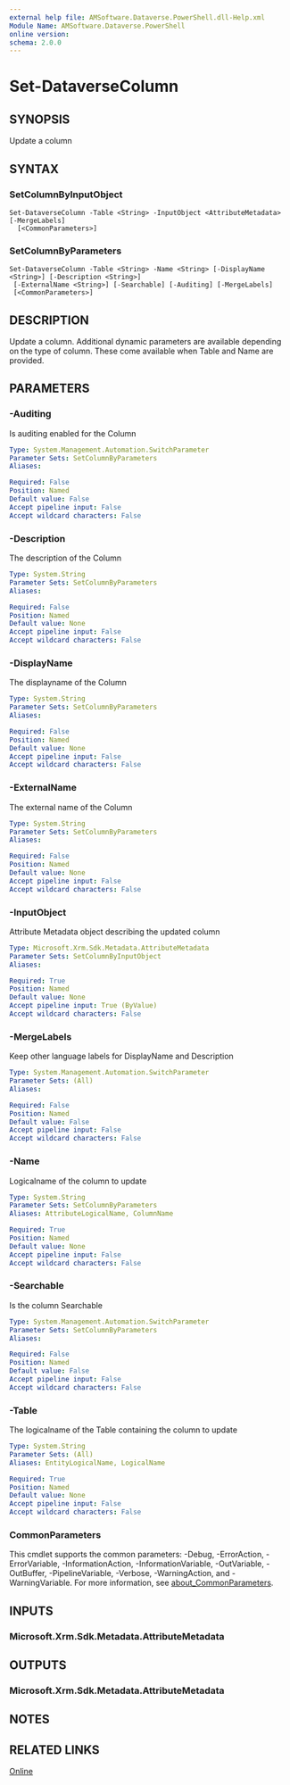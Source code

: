 ```yaml
---
external help file: AMSoftware.Dataverse.PowerShell.dll-Help.xml
Module Name: AMSoftware.Dataverse.PowerShell
online version:
schema: 2.0.0
---
```


# Set-DataverseColumn

## SYNOPSIS
Update a column

## SYNTAX

### SetColumnByInputObject
```
Set-DataverseColumn -Table <String> -InputObject <AttributeMetadata> [-MergeLabels]
  [<CommonParameters>]
```

### SetColumnByParameters
```
Set-DataverseColumn -Table <String> -Name <String> [-DisplayName <String>] [-Description <String>]
 [-ExternalName <String>] [-Searchable] [-Auditing] [-MergeLabels] 
 [<CommonParameters>]
```

## DESCRIPTION
Update a column.
Additional dynamic parameters are available depending on the type of column. These come available when Table and Name are provided.

## PARAMETERS

### -Auditing
Is auditing enabled for the Column

```yaml
Type: System.Management.Automation.SwitchParameter
Parameter Sets: SetColumnByParameters
Aliases:

Required: False
Position: Named
Default value: False
Accept pipeline input: False
Accept wildcard characters: False
```

### -Description
The description of the Column

```yaml
Type: System.String
Parameter Sets: SetColumnByParameters
Aliases:

Required: False
Position: Named
Default value: None
Accept pipeline input: False
Accept wildcard characters: False
```

### -DisplayName
The displayname of the Column

```yaml
Type: System.String
Parameter Sets: SetColumnByParameters
Aliases:

Required: False
Position: Named
Default value: None
Accept pipeline input: False
Accept wildcard characters: False
```

### -ExternalName
The external name of the Column

```yaml
Type: System.String
Parameter Sets: SetColumnByParameters
Aliases:

Required: False
Position: Named
Default value: None
Accept pipeline input: False
Accept wildcard characters: False
```

### -InputObject
Attribute Metadata object describing the updated column

```yaml
Type: Microsoft.Xrm.Sdk.Metadata.AttributeMetadata
Parameter Sets: SetColumnByInputObject
Aliases:

Required: True
Position: Named
Default value: None
Accept pipeline input: True (ByValue)
Accept wildcard characters: False
```

### -MergeLabels
Keep other language labels for DisplayName and Description

```yaml
Type: System.Management.Automation.SwitchParameter
Parameter Sets: (All)
Aliases:

Required: False
Position: Named
Default value: False
Accept pipeline input: False
Accept wildcard characters: False
```

### -Name
Logicalname of the column to update

```yaml
Type: System.String
Parameter Sets: SetColumnByParameters
Aliases: AttributeLogicalName, ColumnName

Required: True
Position: Named
Default value: None
Accept pipeline input: False
Accept wildcard characters: False
```

### -Searchable
Is the column Searchable

```yaml
Type: System.Management.Automation.SwitchParameter
Parameter Sets: SetColumnByParameters
Aliases:

Required: False
Position: Named
Default value: False
Accept pipeline input: False
Accept wildcard characters: False
```

### -Table
The logicalname of the Table containing the column to update

```yaml
Type: System.String
Parameter Sets: (All)
Aliases: EntityLogicalName, LogicalName

Required: True
Position: Named
Default value: None
Accept pipeline input: False
Accept wildcard characters: False
```

### CommonParameters
This cmdlet supports the common parameters: -Debug, -ErrorAction, -ErrorVariable, -InformationAction, -InformationVariable, -OutVariable, -OutBuffer, -PipelineVariable, -Verbose, -WarningAction, and -WarningVariable. For more information, see [about_CommonParameters](http://go.microsoft.com/fwlink/?LinkID=113216).

## INPUTS

### Microsoft.Xrm.Sdk.Metadata.AttributeMetadata
## OUTPUTS

### Microsoft.Xrm.Sdk.Metadata.AttributeMetadata
## NOTES

## RELATED LINKS

[Online](https://github.com/AMSoftwareNL/DataversePowershell/blob/main/docs/Set-DataverseColumn.md)
